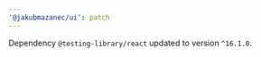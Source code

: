 ```yaml
---
'@jakubmazanec/ui': patch
---
```

Dependency `@testing-library/react` updated to version `^16.1.0`.
